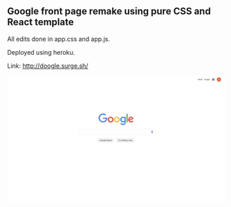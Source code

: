 

## Google front page remake using pure CSS and React template

All edits done in app.css and app.js.

Deployed using heroku.

Link: http://doogle.surge.sh/

<img src="./src/firstDraft.png">
